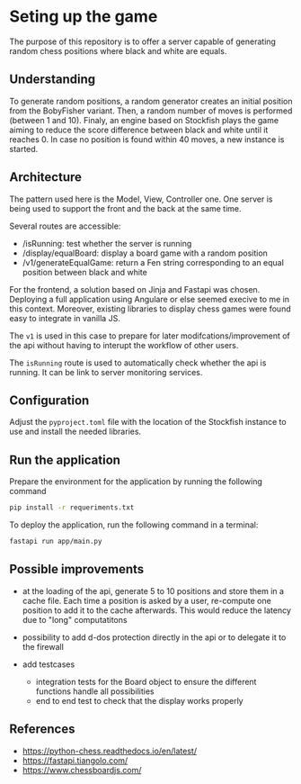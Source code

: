 # Seting up the game

The purpose of this repository is to offer a server capable of generating random chess positions where black and white are equals.

## Understanding

To generate random positions, a random generator creates an initial position from the BobyFisher variant. Then, a random number of moves is performed (between 1 and 10). Finaly, an engine based on Stockfish plays the game aiming to reduce the score difference between black and white until it reaches 0. In case no position is found within 40 moves, a new instance is started.

## Architecture

The pattern used here is the Model, View, Controller one. One server is being used to support the front and the back at the same time.

Several routes are accessible:

- /isRunning: test whether the server is running
- /display/equalBoard: display a board game with a random position
- /v1/generateEqualGame: return a Fen string corresponding to an equal position between black and white

For the frontend, a solution based on Jinja and Fastapi was chosen. Deploying a full application using Angulare or else seemed execive to me
in this context. Moreover, existing libraries to display chess games were found easy to integrate in vanilla JS.

The `v1` is used in this case to prepare for later modifcations/improvement of the api without having to interupt the workflow of other users. 

The `isRunning` route is used to automatically check whether the api is running. It can be link to server monitoring services.

## Configuration

Adjust the `pyproject.toml` file with the location of the Stockfish instance to use and install the needed libraries.


## Run the application

Prepare the environment for the application by running the following command

```bash
pip install -r requeriments.txt
```

To deploy the application, run the following command in a terminal:

```bash
fastapi run app/main.py
```

## Possible improvements

 - at the loading of the api, generate 5 to 10 positions and store them in a cache file. Each time a position is asked by a user, re-compute one position to add it to the cache afterwards. This would reduce the latency due to "long" computatitons

- possibility to add d-dos protection directly in the api or to delegate it to the firewall

- add testcases
    - integration tests for the Board object to ensure the different functions handle all possibilities
    - end to end test to check that the display works properly

## References

 - https://python-chess.readthedocs.io/en/latest/
 - https://fastapi.tiangolo.com/
 - https://www.chessboardjs.com/